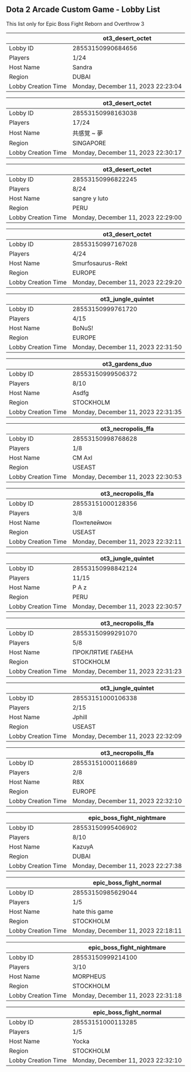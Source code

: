 ## Dota 2 Arcade Custom Game - Lobby List

This list only for Epic Boss Fight Reborn and Overthrow 3

|  | ot3_desert_octet |
| ------ | ------ |
| Lobby ID | 28553150990684656 |
| Players | 1/24 |
| Host Name | Sandra |
| Region | DUBAI |
| Lobby Creation Time | Monday, December 11, 2023 22:23:04 |


|  | ot3_desert_octet |
| ------ | ------ |
| Lobby ID | 28553150998163038 |
| Players | 17/24 |
| Host Name | 共感覚 ~ 夢 |
| Region | SINGAPORE |
| Lobby Creation Time | Monday, December 11, 2023 22:30:17 |


|  | ot3_desert_octet |
| ------ | ------ |
| Lobby ID | 28553150996822245 |
| Players | 8/24 |
| Host Name | sangre y luto |
| Region | PERU |
| Lobby Creation Time | Monday, December 11, 2023 22:29:00 |


|  | ot3_desert_octet |
| ------ | ------ |
| Lobby ID | 28553150997167028 |
| Players | 4/24 |
| Host Name | Smurfosaurus-Rekt |
| Region | EUROPE |
| Lobby Creation Time | Monday, December 11, 2023 22:29:20 |


|  | ot3_jungle_quintet |
| ------ | ------ |
| Lobby ID | 28553150999761720 |
| Players | 4/15 |
| Host Name | BoNuS! |
| Region | EUROPE |
| Lobby Creation Time | Monday, December 11, 2023 22:31:50 |


|  | ot3_gardens_duo |
| ------ | ------ |
| Lobby ID | 28553150999506372 |
| Players | 8/10 |
| Host Name | Asdfg |
| Region | STOCKHOLM |
| Lobby Creation Time | Monday, December 11, 2023 22:31:35 |


|  | ot3_necropolis_ffa |
| ------ | ------ |
| Lobby ID | 28553150998768628 |
| Players | 1/8 |
| Host Name | CM Axl |
| Region | USEAST |
| Lobby Creation Time | Monday, December 11, 2023 22:30:53 |


|  | ot3_necropolis_ffa |
| ------ | ------ |
| Lobby ID | 28553151000128356 |
| Players | 3/8 |
| Host Name | Понтелеймон |
| Region | USEAST |
| Lobby Creation Time | Monday, December 11, 2023 22:32:11 |


|  | ot3_jungle_quintet |
| ------ | ------ |
| Lobby ID | 28553150998842124 |
| Players | 11/15 |
| Host Name | P A z |
| Region | PERU |
| Lobby Creation Time | Monday, December 11, 2023 22:30:57 |


|  | ot3_necropolis_ffa |
| ------ | ------ |
| Lobby ID | 28553150999291070 |
| Players | 5/8 |
| Host Name | ПРОКЛЯТИЕ ГАБЕНА |
| Region | STOCKHOLM |
| Lobby Creation Time | Monday, December 11, 2023 22:31:23 |


|  | ot3_jungle_quintet |
| ------ | ------ |
| Lobby ID | 28553151000106338 |
| Players | 2/15 |
| Host Name | Jphill |
| Region | USEAST |
| Lobby Creation Time | Monday, December 11, 2023 22:32:09 |


|  | ot3_necropolis_ffa |
| ------ | ------ |
| Lobby ID | 28553151000116689 |
| Players | 2/8 |
| Host Name | R8X |
| Region | EUROPE |
| Lobby Creation Time | Monday, December 11, 2023 22:32:10 |


|  | epic_boss_fight_nightmare |
| ------ | ------ |
| Lobby ID | 28553150995406902 |
| Players | 8/10 |
| Host Name | KazuyA |
| Region | DUBAI |
| Lobby Creation Time | Monday, December 11, 2023 22:27:38 |


|  | epic_boss_fight_normal |
| ------ | ------ |
| Lobby ID | 28553150985629044 |
| Players | 1/5 |
| Host Name | hate this game |
| Region | STOCKHOLM |
| Lobby Creation Time | Monday, December 11, 2023 22:18:11 |


|  | epic_boss_fight_nightmare |
| ------ | ------ |
| Lobby ID | 28553150999214100 |
| Players | 3/10 |
| Host Name | MORPHEUS |
| Region | STOCKHOLM |
| Lobby Creation Time | Monday, December 11, 2023 22:31:18 |


|  | epic_boss_fight_normal |
| ------ | ------ |
| Lobby ID | 28553151000113285 |
| Players | 1/5 |
| Host Name | Yocka |
| Region | STOCKHOLM |
| Lobby Creation Time | Monday, December 11, 2023 22:32:10 |


